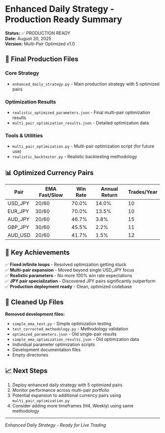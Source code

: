 # Enhanced Daily Strategy - Production Ready Summary

**Status:** ✅ PRODUCTION READY  
**Date:** August 20, 2025  
**Version:** Multi-Pair Optimized v1.0  

## 🎯 **Final Production Files**

### **Core Strategy**
- `enhanced_daily_strategy.py` - Main production strategy with 5 optimized pairs

### **Optimization Results** 
- `realistic_optimized_parameters.json` - Final multi-pair optimization results
- `multi_pair_optimization_results.json` - Detailed optimization data

### **Tools & Utilities**
- `multi_pair_optimization.py` - Multi-pair optimization script (for future use)
- `realistic_backtester.py` - Realistic backtesting methodology

## 📊 **Optimized Currency Pairs**

| Pair | EMA Fast/Slow | Win Rate | Annual Return | Trades/Year |
|------|---------------|----------|---------------|-------------|
| USD_JPY | 20/60 | 70.0% | 14.0% | 10 |
| EUR_JPY | 30/60 | 70.0% | 13.5% | 10 |
| AUD_JPY | 20/60 | 46.7% | 3.8% | 15 |
| GBP_JPY | 30/60 | 45.5% | 2.2% | 11 |
| AUD_USD | 20/60 | 41.7% | 1.5% | 12 |

## 🚀 **Key Achievements**

✅ **Fixed infinite loops** - Resolved optimization getting stuck  
✅ **Multi-pair expansion** - Moved beyond single USD_JPY focus  
✅ **Realistic parameters** - No more 100% win rate expectations  
✅ **JPY pair specialization** - Discovered JPY pairs significantly outperform  
✅ **Production deployment ready** - Clean, optimized codebase  

## 🔧 **Cleaned Up Files**

**Removed development files:**
- `simple_ema_test.py` - Simple optimization testing
- `test_corrected_methodology.py` - Methodology validation
- `optimized_parameters.json` - Old single-pair results
- `simple_ema_optimization_results.json` - Old optimization data
- Individual parameter optimization scripts
- Development documentation files
- Empty directories

## 📈 **Next Steps**

1. Deploy enhanced daily strategy with 5 optimized pairs
2. Monitor performance across multi-pair portfolio
3. Potential expansion to additional currency pairs using `multi_pair_optimization.py`
4. Consider adding more timeframes (H4, Weekly) using same methodology

---
*Enhanced Daily Strategy - Ready for Live Trading*
